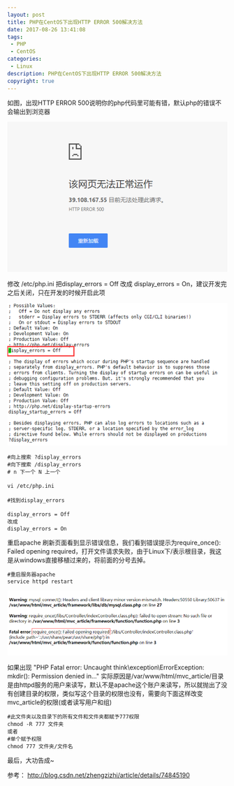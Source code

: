 ```yaml
---
layout: post
title: PHP在CentOS下出现HTTP ERROR 500解决方法
date: 2017-08-26 13:41:08
tags:
 - PHP
 - CentOS
categories:
 - Linux
description: PHP在CentOS下出现HTTP ERROR 500解决方法
copyright: true
---
```


如图，出现HTTP ERROR 500说明你的php代码里可能有错，默认php的错误不会输出到浏览器

![](/uploads/2017-08-26/1.png)

修改 /etc/php.ini 把display_errors = Off 改成 display_errors = On，建议开发完之后关闭，只在开发的时候开启此项

![](/uploads/2017-08-26/2.png)

```
#向上搜索 ?display_errors
#向下搜索 /display_errors
# n 下一个 N 上一个

vi /etc/php.ini

#找到display_errors

display_errors = Off
改成
display_errors = On

```

重启apache 刷新页面看到显示错误信息，我们看到错误提示为require_once(): Failed opening required，打开文件请求失败，由于Linux下/表示根目录，我这是从windows直接移植过来的，将前面的分号去掉。

	#重启服务器apache
	service httpd restart

![](/uploads/2017-08-26/3.png)

如果出现 "PHP Fatal error:  Uncaught think\\exception\\ErrorException: mkdir(): Permission denied in..." 实际原因是/var/www/html/mvc_article/目录是由httpd服务的用户来读写，默认不是apache这个账户来读写，所以就抛出了没有创建目录的权限，类似写这个目录的权限也没有，需要向下面这样改变mvc_article的权限(或者读写用户和组)

	#此文件夹以及目录下的所有文件和文件夹都赋予777权限
	chmod -R 777 文件夹
	或者
	#单个赋予权限
	chmod 777 文件夹/文件名

最后，大功告成~

参考： http://blog.csdn.net/zhengzizhi/article/details/74845190